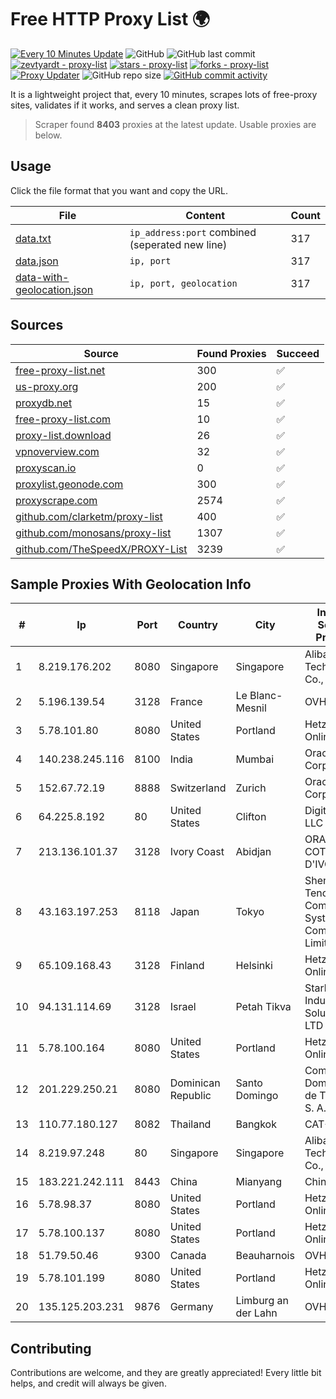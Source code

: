 
# Free HTTP Proxy List 🌍

[![Every 10 Minutes Update](https://github.com/mertguvencli/http-proxy-list/actions/workflows/main.yml/badge.svg?branch=main)](https://github.com/mertguvencli/http-proxy-list/actions/workflows/main.yml)
![GitHub](https://img.shields.io/github/license/mertguvencli/http-proxy-list)
![GitHub last commit](https://img.shields.io/github/last-commit/mertguvencli/http-proxy-list)
[![zevtyardt - proxy-list](https://img.shields.io/static/v1?label=zevtyardt&message=proxy-list&color=blue&logo=github)](https://github.com/zevtyardt/proxy-list "Go to GitHub repo")
[![stars - proxy-list](https://img.shields.io/github/stars/zevtyardt/proxy-list?style=social)](https://github.com/zevtyardt/proxy-list)
[![forks - proxy-list](https://img.shields.io/github/forks/zevtyardt/proxy-list?style=social)](https://github.com/zevtyardt/proxy-list)
[![Proxy Updater](https://github.com/zevtyardt/proxy-list/workflows/Proxy%20Updater/badge.svg)](https://github.com/zevtyardt/proxy-list/actions?query=workflow:"Proxy+Updater")
![GitHub repo size](https://img.shields.io/github/repo-size/zevtyardt/proxy-list)
[![GitHub commit activity](https://img.shields.io/github/commit-activity/m/zevtyardt/proxy-list?logo=commits)](https://github.com/zevtyardt/proxy-list/commits/main)

It is a lightweight project that, every 10 minutes, scrapes lots of free-proxy sites, validates if it works, and serves a clean proxy list.

> Scraper found **8403** proxies at the latest update. Usable proxies are below.

## Usage

Click the file format that you want and copy the URL.

|File|Content|Count|
|----|-------|-----|
|[data.txt](https://raw.githubusercontent.com/mertguvencli/http-proxy-list/main/proxy-list/data.txt)|`ip_address:port` combined (seperated new line)|317|
|[data.json](https://raw.githubusercontent.com/mertguvencli/http-proxy-list/main/proxy-list/data.json)|`ip, port`|317|
|[data-with-geolocation.json](https://raw.githubusercontent.com/mertguvencli/http-proxy-list/main/proxy-list/data-with-geolocation.json)|`ip, port, geolocation`|317|

## Sources

|Source|Found Proxies|Succeed|
|------|-------------|-------|
|[free-proxy-list.net](https://free-proxy-list.net)|300|✅|
|[us-proxy.org](https://www.us-proxy.org)|200|✅|
|[proxydb.net](http://proxydb.net)|15|✅|
|[free-proxy-list.com](https://free-proxy-list.com/?page=&port=&type%5B%5D=http&type%5B%5D=https&up_time=0&search=Search)|10|✅|
|[proxy-list.download](https://www.proxy-list.download/HTTP)|26|✅|
|[vpnoverview.com](https://vpnoverview.com/privacy/anonymous-browsing/free-proxy-servers)|32|✅|
|[proxyscan.io](https://www.proxyscan.io)|0|✅|
|[proxylist.geonode.com](https://proxylist.geonode.com/api/proxy-list?limit=300&page=1&sort_by=lastChecked&sort_type=desc&protocols=http,https)|300|✅|
|[proxyscrape.com](https://api.proxyscrape.com/v2/?request=displayproxies&protocol=http&timeout=10000&country=all&ssl=all&anonymity=all)|2574|✅|
|[github.com/clarketm/proxy-list](https://raw.githubusercontent.com/clarketm/proxy-list/master/proxy-list-raw.txt)|400|✅|
|[github.com/monosans/proxy-list](https://raw.githubusercontent.com/monosans/proxy-list/main/proxies/http.txt)|1307|✅|
|[github.com/TheSpeedX/PROXY-List](https://raw.githubusercontent.com/TheSpeedX/PROXY-List/master/http.txt)|3239|✅|


## Sample Proxies With Geolocation Info

|#|Ip|Port|Country|City|Internet Service Provider|
|-|--|----|-------|----|-------------------------|
|1|8.219.176.202|8080|Singapore|Singapore|Alibaba (US) Technology Co., Ltd.|
|2|5.196.139.54|3128|France|Le Blanc-Mesnil|OVH SAS|
|3|5.78.101.80|8080|United States|Portland|Hetzner Online GmbH|
|4|140.238.245.116|8100|India|Mumbai|Oracle Corporation|
|5|152.67.72.19|8888|Switzerland|Zurich|Oracle Corporation|
|6|64.225.8.192|80|United States|Clifton|DigitalOcean, LLC|
|7|213.136.101.37|3128|Ivory Coast|Abidjan|ORANGE COTE D'IVOIRE|
|8|43.163.197.253|8118|Japan|Tokyo|Shenzhen Tencent Computer Systems Company Limited|
|9|65.109.168.43|3128|Finland|Helsinki|Hetzner Online GmbH|
|10|94.131.114.69|3128|Israel|Petah Tikva|Stark Industries Solutions LTD|
|11|5.78.100.164|8080|United States|Portland|Hetzner Online GmbH|
|12|201.229.250.21|8080|Dominican Republic|Santo Domingo|Compañía Dominicana de Teléfonos S. A.|
|13|110.77.180.127|8082|Thailand|Bangkok|CAT-BB|
|14|8.219.97.248|80|Singapore|Singapore|Alibaba (US) Technology Co., Ltd.|
|15|183.221.242.111|8443|China|Mianyang|China Mobile|
|16|5.78.98.37|8080|United States|Portland|Hetzner Online GmbH|
|17|5.78.100.137|8080|United States|Portland|Hetzner Online GmbH|
|18|51.79.50.46|9300|Canada|Beauharnois|OVH SAS|
|19|5.78.101.199|8080|United States|Portland|Hetzner Online GmbH|
|20|135.125.203.231|9876|Germany|Limburg an der Lahn|OVH SAS|



## Contributing

Contributions are welcome, and they are greatly appreciated! Every
little bit helps, and credit will always be given.

